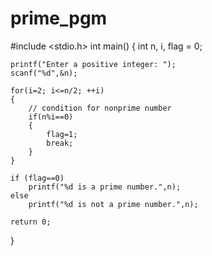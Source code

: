 # prime_pgm
#include <stdio.h>
int main()
{
    int n, i, flag = 0;

    printf("Enter a positive integer: ");
    scanf("%d",&n);

    for(i=2; i<=n/2; ++i)
    {
        // condition for nonprime number
        if(n%i==0)
        {
            flag=1;
            break;
        }
    }

    if (flag==0)
        printf("%d is a prime number.",n);
    else
        printf("%d is not a prime number.",n);
    
    return 0;
}

